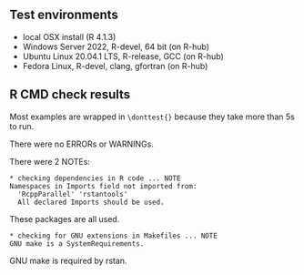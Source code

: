 ## Test environments
- local OSX install (R 4.1.3)
- Windows Server 2022, R-devel, 64 bit (on R-hub)
- Ubuntu Linux 20.04.1 LTS, R-release, GCC (on R-hub)
- Fedora Linux, R-devel, clang, gfortran (on R-hub)


## R CMD check results

Most examples are wrapped in `\donttest{}` because they take more than 5s to run.

There were no ERRORs or WARNINGs.

There were 2 NOTEs:

```
* checking dependencies in R code ... NOTE
Namespaces in Imports field not imported from:
  'RcppParallel' 'rstantools'
  All declared Imports should be used.
```

These packages are all used.

```
* checking for GNU extensions in Makefiles ... NOTE
GNU make is a SystemRequirements.
```

GNU make is required by rstan.
